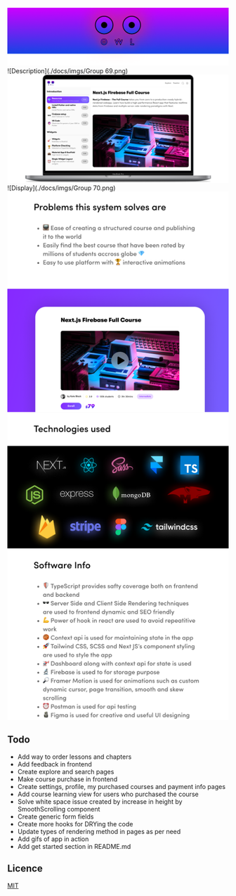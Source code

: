 ![Owl](./docs/imgs/header.png)
![Description](./docs/imgs/Group 69.png)
![Mockup](./docs/imgs/mockup.png)
![Display](./docs/imgs/Group 70.png)
![Problems](./docs/imgs/problems.png)
![Mockup](./docs/imgs/mockup2.png)
![Tech Stack](./docs/imgs/tech-stack.png)
![Software info](./docs/imgs/software-info.png)

## Todo

- Add way to order lessons and chapters
- Add feedback in frontend
- Create explore and search pages
- Make course purchase in frontend
- Create settings, profile, my purchased courses and payment info pages
- Add course learning view for users who purchased the course
- Solve white space issue created by increase in height by SmoothScrolling component
- Create generic form fields
- Create more hooks for DRYing the code
- Update types of rendering method in pages as per need
- Add gifs of app in action
- Add get started section in README.md

## Licence

[MIT](./LICENSE)
